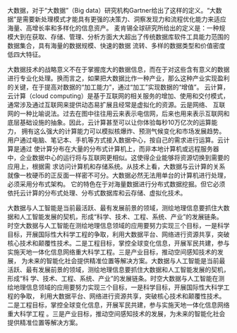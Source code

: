    大数据，对于“大数据”（Big data）研究机构Gartner给出了这样的定义。“大数据”是需要新处理模式才能具有更强的决策力、洞察发现力和流程优化能力来适应
海量、高增长率和多样化的信息资产。
麦肯锡全球研究所给出的定义是：一种规模大到在获取、存储、管理、分析方面大大超出了传统数据库软件工具能力范围的数据集合，具有海量的数据规模、快速的数据
流转、多样的数据类型和价值密度低四大特征。
  
  大数据技术的战略意义不在于掌握庞大的数据信息，而在于对这些含有意义的数据进行专业化处理。换而言之，如果把大数据比作一种产业，那么这种产业实现盈利
的关键，在于提高对数据的“加工能力”，通过“加工”实现数据的“增值”。
云计算，云计算（cloud computing）是基于互联网的相关服务的增加、使用和交付模式，通常涉及通过互联网来提供动态易扩展且经常是虚拟化的资源。云是网络、
互联网的一种比喻说法。过去在图中往往用云来表示电信网，后来也用来表示互联网和底层基础设施的抽象。因此，云计算甚至可以让你体验每秒10万亿次的运算能力，
拥有这么强大的计算能力可以模拟核爆炸、预测气候变化和市场发展趋势。用户通过电脑、笔记本、手机等方式接入数据中心，按自己的需求进行运算。云计算是通过
使计算分布在大量的分布式计算机上，而非本地计算机或远程服务器中，企业数据中心的运行将与互联网更相似。这使得企业能够将资源切换到需要的应用上，根据需
求访问计算机和存储系统。从技术上看，大数据与云计算的关系就像一枚硬币的正反面一样密不可分。大数据必然无法用单台的计算机进行处理，必须采用分布式架构。
它的特色在于对海量数据进行分布式数据挖掘。但它必须依托云计算的分布式处理、分布式数据库和云存储、虚拟化技术。
   
  大数据与人工智能是当前最活跃、最有发展前景的领域，测绘地理信息要抓住大数据和人工智能发展的契机，形成“科学、技术、工程、系统、产业”的发展链条。
时空大数据与人工智能在测绘地理信息领域的应用要努力实现三个目标，一是科学目标，开展国际性大科学工程的争取，利用大数据平台、网络进行资源共享，突破
核心技术和颠覆性技术。二是工程目标，掌控全球变化信息，开展军民共建，参与实施天地一体化信息网络重大科学工程。三是产业目标，推动空间感知技术的发展，
为未来的智能化社会提供精准位置等解决方案。大数据与人工智能是当前最活跃、最有发展前景的领域，测绘地理信息要抓住大数据和人工智能发展的契机，形成“科
学、技术、工程、系统、产业”的发展链条。时空大数据与人工智能在测绘地理信息领域的应用要努力实现三个目标，一是科学目标，开展国际性大科学工程的争取，
利用大数据平台、网络进行资源共享，突破核心技术和颠覆性技术。二是工程目标，掌控全球变化信息，开展军民共建，参与实施天地一体化信息网络重大科学工程
。三是产业目标，推动空间感知技术的发展，为未来的智能化社会提供精准位置等解决方案。

